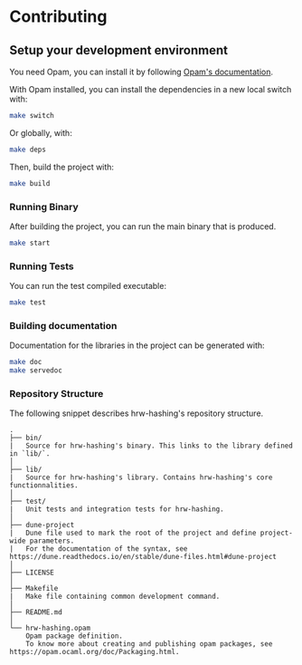 # Contributing

## Setup your development environment

You need Opam, you can install it by following [Opam's documentation](https://opam.ocaml.org/doc/Install.html).

With Opam installed, you can install the dependencies in a new local switch with:

```bash
make switch
```

Or globally, with:

```bash
make deps
```

Then, build the project with:

```bash
make build
```

### Running Binary

After building the project, you can run the main binary that is produced.

```bash
make start
```

### Running Tests

You can run the test compiled executable:

```bash
make test
```

### Building documentation

Documentation for the libraries in the project can be generated with:

```bash
make doc
make servedoc
```

### Repository Structure

The following snippet describes hrw-hashing's repository structure.

```text
.
├── bin/
|   Source for hrw-hashing's binary. This links to the library defined in `lib/`.
│
├── lib/
|   Source for hrw-hashing's library. Contains hrw-hashing's core functionnalities.
│
├── test/
|   Unit tests and integration tests for hrw-hashing.
│
├── dune-project
|   Dune file used to mark the root of the project and define project-wide parameters.
|   For the documentation of the syntax, see https://dune.readthedocs.io/en/stable/dune-files.html#dune-project
│
├── LICENSE
│
├── Makefile
|   Make file containing common development command.
│
├── README.md
│
└── hrw-hashing.opam
    Opam package definition.
    To know more about creating and publishing opam packages, see https://opam.ocaml.org/doc/Packaging.html.
```
